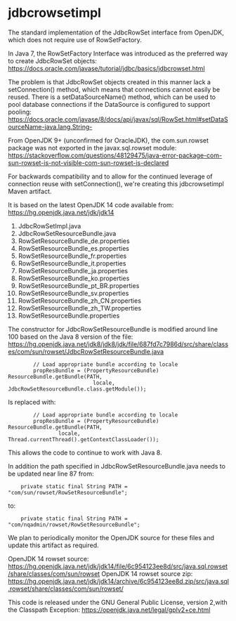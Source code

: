 # jdbcrowsetimpl
The standard implementation of the JdbcRowSet interface from OpenJDK, which does not require use of RowSetFactory.

In Java 7, the RowSetFactory Interface was introduced as the preferred way to create JdbcRowSet objects:
https://docs.oracle.com/javase/tutorial/jdbc/basics/jdbcrowset.html

The problem is that JdbcRowSet objects created in this manner lack a setConnection() method, which means
that connections cannot easily be reused. There is a setDataSourceName() method, which can be used to
pool database connections if the DataSource is configured to support pooling:
https://docs.oracle.com/javase/8/docs/api/javax/sql/RowSet.html#setDataSourceName-java.lang.String-

From OpenJDK 9+ (unconfirmed for OracleJDK), the com.sun.rowset package was not exported in
the javax.sql.rowset module:
https://stackoverflow.com/questions/48129475/java-error-package-com-sun-rowset-is-not-visible-com-sun-rowset-is-declared

For backwards compatibility and to allow for the continued leverage of connection reuse with
setConnection(), we're creating this jdbcrowsetimpl Maven artifact.

It is based on the latest OpenJDK 14 code available from: https://hg.openjdk.java.net/jdk/jdk14

  1. JdbcRowSetImpl.java
  2. JdbcRowSetResourceBundle.java
  3. RowSetResourceBundle_de.properties
  4. RowSetResourceBundle_es.properties
  5. RowSetResourceBundle_fr.properties
  6. RowSetResourceBundle_it.properties
  7. RowSetResourceBundle_ja.properties
  8. RowSetResourceBundle_ko.properties
  9. RowSetResourceBundle_pt_BR.properties
 10. RowSetResourceBundle_sv.properties
 11. RowSetResourceBundle_zh_CN.properties
 12. RowSetResourceBundle_zh_TW.properties
 13. RowSetResourceBundle.properties

The constructor for JdbcRowSetResourceBundle is modified around line 100 based on the Java 8 version of the file:
https://hg.openjdk.java.net/jdk8/jdk8/jdk/file/687fd7c7986d/src/share/classes/com/sun/rowset/JdbcRowSetResourceBundle.java
```
        // Load appropriate bundle according to locale
        propResBundle = (PropertyResourceBundle) ResourceBundle.getBundle(PATH,
                           locale, JdbcRowSetResourceBundle.class.getModule());
```
Is replaced with:
```
        // Load appropriate bundle according to locale
        propResBundle = (PropertyResourceBundle) ResourceBundle.getBundle(PATH,
                locale, Thread.currentThread().getContextClassLoader());
```
This allows the code to continue to work with Java 8.

In addition the path specified in JdbcRowSetResourceBundle.java needs to be updated near line 87 from:
```
	private static final String PATH = "com/sun/rowset/RowSetResourceBundle";
```
to:
```
    private static final String PATH = "com/nqadmin/rowset/RowSetResourceBundle";
```

We plan to periodically monitor the OpenJDK source for these files and update this artifact as required.

OpenJDK 14 rowset source: https://hg.openjdk.java.net/jdk/jdk14/file/6c954123ee8d/src/java.sql.rowset/share/classes/com/sun/rowset
OpenJDK 14 rowset source zip: https://hg.openjdk.java.net/jdk/jdk14/archive/6c954123ee8d.zip/src/java.sql.rowset/share/classes/com/sun/rowset/

This code is released under the GNU General Public License, version 2,with the Classpath Exception:
https://openjdk.java.net/legal/gplv2+ce.html
